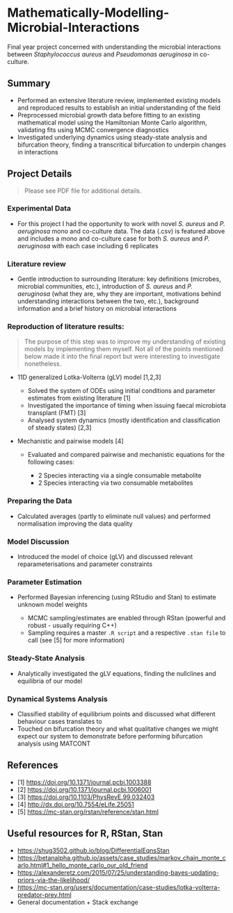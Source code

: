 # Mathematically-Modelling-Microbial-Interactions
Final year project concerned with understanding the microbial interactions between _Staphylococcus aureus_ and _Pseudomonas aeruginosa_ in co-culture.

## Summary
- Performed an extensive literature review, implemented existing models and reproduced results to establish an initial understanding of the field
- Preprocessed microbial growth data before fitting to an existing mathematical model using the Hamiltonian Monte Carlo algorithm, validating fits using MCMC convergence diagnostics
- Investigated underlying dynamics using steady-state analysis and bifurcation theory, finding a transcritical bifurcation to underpin changes in interactions

## Project Details
> Please see PDF file for additional details.

### Experimental Data
- For this project I had the opportunity to work with novel _S. aureus_ and _P. aeruginosa_ mono and co-culture data. The data (.csv) is featured above and includes a mono and co-culture case for both _S. aureus_ and _P. aeruginosa_ with each case including 6 replicates

### Literature review 
- Gentle introduction to surrounding literature: key definitions (microbes, microbial communities, etc.), introduction of _S. aureus_ and _P. aeruginosa_ (what they are, why they are important, motivations behind understanding interactions between the two, etc.), background information and a brief history on microbial interactions

### Reproduction of literature results:
> The purpose of this step was to improve my understanding of existing models by implementing them myself. Not all of the points mentioned below made it into the final report but were interesting to investigate nonetheless.

- 11D generalized Lotka-Volterra (gLV) model [1,2,3]
  - Solved the system of ODEs using initial conditions and parameter estimates from existing literature [1]
  - Investigated the importance of timing when issuing faecal microbiota transplant (FMT) [3]
  - Analysed system dynamics (mostly identification and classification of steady states) [2,3]
  
 - Mechanistic and pairwise models [4]
   - Evaluated and compared pairwise and mechanistic equations for the following cases:
     
     - 2 Species interacting via a single consumable metabolite
     - 2 Species interacting via two consumable metabolites

### Preparing the Data
- Calculated averages (partly to eliminate null values) and performed normalisation improving the data quality

### Model Discussion
- Introduced the model of choice (gLV) and discussed relevant reparameterisations and parameter constraints
     
### Parameter Estimation
- Performed Bayesian inferencing (using RStudio and Stan) to estimate unknown model weights
  
  - MCMC sampling/estimates are enabled through RStan (powerful and robust - usually requiring C++)
  - Sampling requires a master `.R script` and a respective `.stan file` to call (see [5] for more information)

### Steady-State Analysis
- Analytically investigated the gLV equations, finding the nullclines and equilibria of our model
  
### Dynamical Systems Analysis
- Classified stability of equilibrium points and discussed what different behaviour cases translates to
- Touched on bifurcation theory and what qualitative changes we might expect our system to demonstrate before performing bifurcation analysis using MATCONT
 
 ## References
 - [1] https://doi.org/10.1371/journal.pcbi.1003388
 - [2] https://doi.org/10.1371/journal.pcbi.1006001
 - [3] https://doi.org/10.1103/PhysRevE.99.032403
 - [4] http://dx.doi.org/10.7554/eLife.25051
 - [5] https://mc-stan.org/rstan/reference/stan.html
 
 ## Useful resources for R, RStan, Stan
 - https://shug3502.github.io/blog/DifferentialEqnsStan
 - https://betanalpha.github.io/assets/case_studies/markov_chain_monte_carlo.html#1_hello_monte_carlo_our_old_friend
 - https://alexanderetz.com/2015/07/25/understanding-bayes-updating-priors-via-the-likelihood/
 - https://mc-stan.org/users/documentation/case-studies/lotka-volterra-predator-prey.html
 - General documentation + Stack exchange
